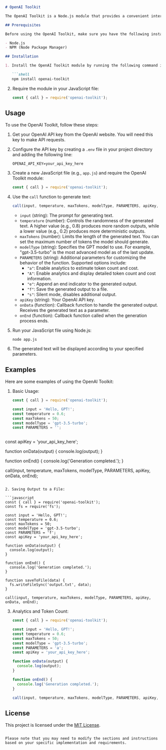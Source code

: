 
```markdown
# OpenAI Toolkit

The OpenAI Toolkit is a Node.js module that provides a convenient interface for interacting with OpenAI's GPT models through the OpenAI API. It allows you to generate text based on prompts and provides additional features such as saving output to a file and estimating token count and cost.

## Prerequisites

Before using the OpenAI Toolkit, make sure you have the following installed:

- Node.js
- NPM (Node Package Manager)

## Installation

1. Install the OpenAI Toolkit module by running the following command in your project directory:

   ```shell
   npm install openai-toolkit
   ```

2. Require the module in your JavaScript file:

   ```javascript
   const { call } = require('openai-toolkit');
   ```

## Usage

To use the OpenAI Toolkit, follow these steps:

1. Get your OpenAI API key from the OpenAI website. You will need this key to make API requests.

2. Configure the API key by creating a `.env` file in your project directory and adding the following line:

   ```plaintext
   OPENAI_API_KEY=your_api_key_here
   ```

3. Create a new JavaScript file (e.g., `app.js`) and require the OpenAI Toolkit module:

   ```javascript
   const { call } = require('openai-toolkit');
   ```

4. Use the `call` function to generate text:

   ```javascript
   call(input, temperature, maxTokens, modelType, PARAMETERS, apiKey, onData, onEnd);
   ```

   - `input` (string): The prompt for generating text.
   - `temperature` (number): Controls the randomness of the generated text. A higher value (e.g., 0.8) produces more random outputs, while a lower value (e.g., 0.2) produces more deterministic outputs.
   - `maxTokens` (number): Limits the length of the generated text. You can set the maximum number of tokens the model should generate.
   - `modelType` (string): Specifies the GPT model to use. For example, "gpt-3.5-turbo" is the most advanced model as of the last update.
   - `PARAMETERS` (string): Additional parameters for customizing the behavior of the function. Supported options include:
     - `"a"`: Enable analytics to estimate token count and cost.
     - `"A"`: Enable analytics and display detailed token count and cost information.
     - `"e"`: Append an end indicator to the generated output.
     - `"f"`: Save the generated output to a file.
     - `"s"`: Silent mode, disables additional output.
   - `apiKey` (string): Your OpenAI API key.
   - `onData` (function): Callback function to handle the generated output. Receives the generated text as a parameter.
   - `onEnd` (function): Callback function called when the generation process ends.

5. Run your JavaScript file using Node.js:

   ```shell
   node app.js
   ```

6. The generated text will be displayed according to your specified parameters.

## Examples

Here are some examples of using the OpenAI Toolkit:

1. Basic Usage:

   ```javascript
   const { call } = require('openai-toolkit');

   const input = 'Hello, GPT!';
   const temperature = 0.6;
   const maxTokens = 50;
   const modelType = 'gpt-3.5-turbo';
   const PARAMETERS = '';
  

 const apiKey = 'your_api_key_here';

   function onData(output) {
     console.log(output);
   }

   function onEnd() {
     console.log('Generation completed.');
   }

   call(input, temperature, maxTokens, modelType, PARAMETERS, apiKey, onData, onEnd);
   ```

2. Saving Output to a File:

   ```javascript
   const { call } = require('openai-toolkit');
   const fs = require('fs');

   const input = 'Hello, GPT!';
   const temperature = 0.6;
   const maxTokens = 50;
   const modelType = 'gpt-3.5-turbo';
   const PARAMETERS = 'f';
   const apiKey = 'your_api_key_here';

   function onData(output) {
     console.log(output);
   }

   function onEnd() {
     console.log('Generation completed.');
   }

   function saveToFile(data) {
     fs.writeFileSync('output.txt', data);
   }

   call(input, temperature, maxTokens, modelType, PARAMETERS, apiKey, onData, onEnd);
   ```

3. Analytics and Token Count:

   ```javascript
   const { call } = require('openai-toolkit');

   const input = 'Hello, GPT!';
   const temperature = 0.6;
   const maxTokens = 50;
   const modelType = 'gpt-3.5-turbo';
   const PARAMETERS = 'a';
   const apiKey = 'your_api_key_here';

   function onData(output) {
     console.log(output);
   }

   function onEnd() {
     console.log('Generation completed.');
   }

   call(input, temperature, maxTokens, modelType, PARAMETERS, apiKey, onData, onEnd);
   ```

## License

This project is licensed under the [MIT License](LICENSE).

```

Please note that you may need to modify the sections and instructions based on your specific implementation and requirements.